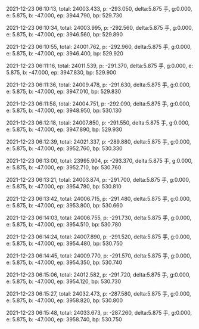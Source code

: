 2021-12-23 06:10:13, total: 24003.433, p: -293.050, delta:5.875 手, g:0.000, e: 5.875, b: -47.000, ep: 3944.790, bp: 529.730

2021-12-23 06:10:34, total: 24003.995, p: -292.560, delta:5.875 手, g:0.000, e: 5.875, b: -47.000, ep: 3946.560, bp: 529.890

2021-12-23 06:10:55, total: 24001.762, p: -292.960, delta:5.875 手, g:0.000, e: 5.875, b: -47.000, ep: 3946.400, bp: 529.920

2021-12-23 06:11:16, total: 24011.539, p: -291.370, delta:5.875 手, g:0.000, e: 5.875, b: -47.000, ep: 3947.830, bp: 529.900

2021-12-23 06:11:36, total: 24009.478, p: -291.630, delta:5.875 手, g:0.000, e: 5.875, b: -47.000, ep: 3947.010, bp: 529.830

2021-12-23 06:11:58, total: 24004.751, p: -292.090, delta:5.875 手, g:0.000, e: 5.875, b: -47.000, ep: 3948.950, bp: 530.130

2021-12-23 06:12:18, total: 24007.850, p: -291.550, delta:5.875 手, g:0.000, e: 5.875, b: -47.000, ep: 3947.890, bp: 529.930

2021-12-23 06:12:39, total: 24021.337, p: -289.880, delta:5.875 手, g:0.000, e: 5.875, b: -47.000, ep: 3952.760, bp: 530.330

2021-12-23 06:13:00, total: 23995.904, p: -293.370, delta:5.875 手, g:0.000, e: 5.875, b: -47.000, ep: 3952.710, bp: 530.760

2021-12-23 06:13:21, total: 24003.874, p: -291.700, delta:5.875 手, g:0.000, e: 5.875, b: -47.000, ep: 3954.780, bp: 530.810

2021-12-23 06:13:42, total: 24006.715, p: -291.480, delta:5.875 手, g:0.000, e: 5.875, b: -47.000, ep: 3953.800, bp: 530.660

2021-12-23 06:14:03, total: 24006.755, p: -291.730, delta:5.875 手, g:0.000, e: 5.875, b: -47.000, ep: 3954.510, bp: 530.780

2021-12-23 06:14:24, total: 24007.890, p: -291.520, delta:5.875 手, g:0.000, e: 5.875, b: -47.000, ep: 3954.480, bp: 530.750

2021-12-23 06:14:45, total: 24009.770, p: -291.570, delta:5.875 手, g:0.000, e: 5.875, b: -47.000, ep: 3954.350, bp: 530.740

2021-12-23 06:15:06, total: 24012.582, p: -291.720, delta:5.875 手, g:0.000, e: 5.875, b: -47.000, ep: 3954.120, bp: 530.730

2021-12-23 06:15:27, total: 24032.473, p: -287.580, delta:5.875 手, g:0.000, e: 5.875, b: -47.000, ep: 3958.820, bp: 530.800

2021-12-23 06:15:48, total: 24033.673, p: -287.260, delta:5.875 手, g:0.000, e: 5.875, b: -47.000, ep: 3958.740, bp: 530.750